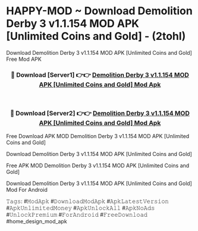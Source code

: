 # HAPPY-MOD ~ Download Demolition Derby 3 v1.1.154 MOD APK [Unlimited Coins and Gold] - (2tohl)
Download Demolition Derby 3 v1.1.154 MOD APK [Unlimited Coins and Gold] Free Mod APK

<div align="center">
<h3>🔴 Download [Server1] 👉👉 <a href="https://apk-comot.site?title=Demolition_Derby_3_v1.1.154_MOD_APK_[Unlimited_Coins_and_Gold]">Demolition Derby 3 v1.1.154 MOD APK [Unlimited Coins and Gold] Mod Apk</a></h3><br>

<h3>🔴 Download [Server2] 👉👉 <a href="https://apk-comot.site?title=Demolition_Derby_3_v1.1.154_MOD_APK_[Unlimited_Coins_and_Gold]">Demolition Derby 3 v1.1.154 MOD APK [Unlimited Coins and Gold] Mod Apk</a></h3>
</div>


Free Download APK MOD Demolition Derby 3 v1.1.154 MOD APK [Unlimited Coins and Gold]

Download Demolition Derby 3 v1.1.154 MOD APK [Unlimited Coins and Gold] 

Free APK MOD Demolition Derby 3 v1.1.154 MOD APK [Unlimited Coins and Gold] 

Download Demolition Derby 3 v1.1.154 MOD APK [Unlimited Coins and Gold] Mod For Android

𝚃𝚊𝚐𝚜: #𝙼𝚘𝚍𝙰𝚙𝚔 #𝙳𝚘𝚠𝚗𝚕𝚘𝚊𝚍𝙼𝚘𝚍𝙰𝚙𝚔 #𝙰𝚙𝚔𝙻𝚊𝚝𝚎𝚜𝚝𝚅𝚎𝚛𝚜𝚒𝚘𝚗 #𝙰𝚙𝚔𝚄𝚗𝚕𝚒𝚖𝚒𝚝𝚎𝚍𝙼𝚘𝚗𝚎𝚢 #𝙰𝚙𝚔𝚄𝚗𝚕𝚘𝚌𝚔𝙰𝚕𝚕 #𝙰𝚙𝚔𝙽𝚘𝙰𝚍𝚜 #𝚄𝚗𝚕𝚘𝚌𝚔𝙿𝚛𝚎𝚖𝚒𝚞𝚖 #𝙵𝚘𝚛𝙰𝚗𝚍𝚛𝚘𝚒𝚍 #𝙵𝚛𝚎𝚎𝙳𝚘𝚠𝚗𝚕𝚘𝚊𝚍 #home_design_mod_apk